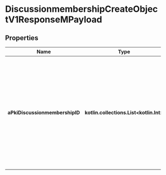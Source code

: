 
# DiscussionmembershipCreateObjectV1ResponseMPayload

## Properties
Name | Type | Description | Notes
------------ | ------------- | ------------- | -------------
**aPkiDiscussionmembershipID** | **kotlin.collections.List&lt;kotlin.Int&gt;** | An array of unique IDs representing the object that were requested to be created.  They are returned in the same order as the array containing the objects to be created that was sent in the request. | 



